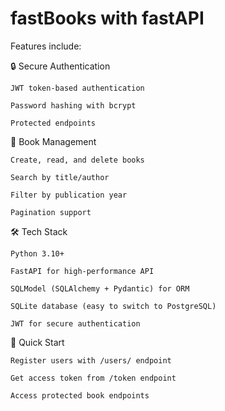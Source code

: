 # fastBooks with fastAPI
Features include:

🔒 Secure Authentication

    JWT token-based authentication

    Password hashing with bcrypt

    Protected endpoints

📖 Book Management

    Create, read, and delete books

    Search by title/author

    Filter by publication year

    Pagination support

🛠 Tech Stack

    Python 3.10+

    FastAPI for high-performance API

    SQLModel (SQLAlchemy + Pydantic) for ORM

    SQLite database (easy to switch to PostgreSQL)

    JWT for secure authentication

🚀 Quick Start

    Register users with /users/ endpoint

    Get access token from /token endpoint

    Access protected book endpoints
